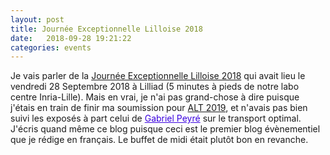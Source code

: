 ```yaml
---
layout: post
title: Journée Exceptionnelle Lilloise 2018
date:   2018-09-28 19:21:22
categories: events
---
```


Je vais parler de la <a href="https://jel2018.sciencesconf.org/">Journée Exceptionnelle Lilloise 2018</a> qui avait lieu le vendredi 28 Septembre 2018 à Lilliad (5 minutes à pieds de notre labo centre Inria-Lille). Mais en vrai, je n'ai pas grand-chose à dire puisque j'étais en train de finir ma soumission pour <a href="https://alt2019.algorithmiclearningtheory.org/">ALT 2019</a>, et n'avais pas bien suivi les exposés à part celui de <a href="https://www.gpeyre.com/" style="color:#3A01DF">Gabriel Peyré</a> sur le transport optimal. J'écris quand même ce blog puisque ceci est le premier blog évènementiel que je rédige en français. Le buffet de midi était plutôt bon en revanche. 
